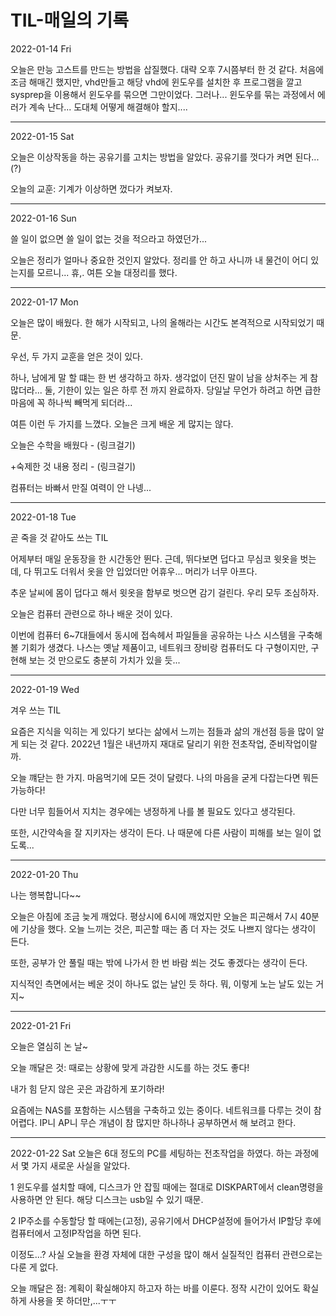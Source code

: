 # TIL-매일의 기록

2022-01-14 Fri

오늘은 만능 고스트를 만드는 방법을 삽질했다. 대략 오후 7시쯤부터 한 것 같다. 처음에 조금 해매긴 했지만, vhd만들고 해당 vhd에 윈도우를 설치한 후 프로그램을 깔고 sysprep을 이용해서 윈도우를 묶으면 그만이었다.
그러나... 윈도우를 묶는 과정에서 에러가 계속 난다... 도대체 어떻게 해결해야 할지....
***
2022-01-15 Sat

오늘은 이상작동을 하는 공유기를 고치는 방법을 알았다. 공유기를 껏다가 켜면 된다...(?)

오늘의 교훈: 기계가 이상하면 껐다가 켜보자.
***
2022-01-16 Sun

쓸 일이 없으면 쓸 일이 없는 것을 적으라고 하였던가...

오늘은 정리가 얼마나 중요한 것인지 알았다. 정리를 안 하고 사니까 내 물건이 어디 있는지를 모르니... 휴,. 여튼 오늘 대정리를 했다.
***
2022-01-17 Mon

오늘은 많이 배웠다.
한 해가 시작되고, 나의 올해라는 시간도 본격적으로 시작되었기 때문.

우선, 두 가지 교훈을 얻은 것이 있다.

하나, 남에게 말 할 떄는 한 번 생각하고 하자. 생각없이 던진 말이 남을 상처주는 게 참 많더라... 둘, 기한이 있는 일은 하루 전 까지 완료하자.
당일날 무언가 하려고 하면 급한 마음에 꼭 하나씩 빼먹게 되더라...

여튼 이런 두 가지를 느꼈다. 오늘은 크게 배운 게 많지는 않다.

오늘은 수학을 배웠다 - (링크걸기)

+숙제한 것 내용 정리 - (링크걸기)

컴퓨터는 바빠서 만질 여력이 안 나넹...
***
2022-01-18 Tue

곧 죽을 것 같아도 쓰는 TIL

어제부터 매일 운동장을 한 시간동안 뛴다. 근데, 뛰다보면 덥다고 무심코 윗옷을 벗는데, 다 뛰고도 더워서 옷을 안 입었더만 어휴우... 머리가 너무 아프다.

추운 날씨에 몸이 덥다고 해서 윗옷을 함부로 벗으면 감기 걸린다. 우리 모두 조심하자.

오늘은 컴퓨터 관련으로 하나 배운 것이 있다. 

이번에 컴퓨터 6~7대들에서 동시에 접속헤서 파일들을 공유하는 나스 시스템을 구축해 볼 기회가 생겼다. 나스는 옛날 제품이고, 네트워크 장비랑 컴퓨터도 다 구형이지만, 구현해 보는 것 만으로도 충분히 가치가 있을 듯...
***
2022-01-19 Wed

겨우 쓰는 TIL

요즘은 지식을 익히는 게 있다기 보다는 삶에서 느끼는 점들과 삶의 개선점 등을 많이 알게 되는 것 같다. 2022년 1월은 내년까지 재대로 달리기 위한 전초작업, 준비작업이랄까. 

오늘 꺠닫는 한 가지. 마음먹기에 모든 것이 달렸다. 나의 마음을 굳게 다잡는다면 뭐든 가능하다!

다만 너무 힘들어서 지치는 경우에는 냉정하게 나를 볼 필요도 있다고 생각된다.

또한, 시간약속을 잘 지키자는 생각이 든다. 나 때문에 다른 사람이 피해를 보는 일이 없도록...
***
2022-01-20 Thu

나는 행복합니다~~

오늘은 아침에 조금 늦게 깨었다. 평상시에 6시에 깨었지만 오늘은 피곤해서 7시 40분에 기상을 했다.
오늘 느끼는 것은, 피곤할 때는 좀 더 자는 것도 나쁘지 않다는 생각이 든다.

또한, 공부가 안 풀릴 때는 밖에 나가서 한 번 바람 쐬는 것도 좋겠다는 생각이 든다.

지식적인 측면에서는 베운 것이 하나도 없는 날인 듯 하다.
뭐, 이렇게 노는 날도 있는 거지~
***
2022-01-21 Fri

오늘은 열심히 논 날~

오늘 깨달은 것:
때로는 상황에 맞게 과감한 시도를 하는 것도 좋다!

내가 힘 닫지 않은 곳은 과감하게 포기하라!

요즘에는 
NAS를 포함하는 시스템을 구축하고 있는 중이다.
네트워크를 다루는 것이 참 어렵다. IP니 AP니 무슨 개념이 참 많지만 하나하나 공부하면서 해 보려고 한다.
***
2022-01-22 Sat
오늘은 6대 정도의 PC를 세팅하는 전초작업을 하였다. 하는 과정에서 몇 가지 새로운 사실을 알았다. 

1 윈도우를 설치할 때에, 디스크가 안 잡힐 때에는 절대로 DISKPART에서 clean명령을 사용하면 안 된다.
해당 디스크는 usb일 수 있기 때문.

2 IP주소를 수동할당 할 때에는(고정), 공유기에서 DHCP설정에 들어가서 IP할당 후에 컴퓨터에서 고정IP작업을 하면 된다.

이정도...? 사실 오늘을 환경 자체에 대한 구성을 많이 해서 실질적인 컴퓨터 관련으로는 다룬 게 없다.

오늘 깨달은 점: 계획이 확실해야지 하고자 하는 바를 이룬다. 정작 시간이 있어도 확실하게 사용을 못 하더만,...ㅜㅜ

